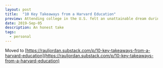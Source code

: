 ```yaml
---
layout: post
title:  "10 Key Takeaways from a Harvard Education"
preview: Attending college in the U.S. felt an unattainable dream during my high school years...
date: 2019-Sep-05
description: An honest take
tags: 
  - personal 
---
```


Moved to [https://rauljordan.substack.com/p/10-key-takeaways-from-a-harvard-education](https://rauljordan.substack.com/p/10-key-takeaways-from-a-harvard-education)